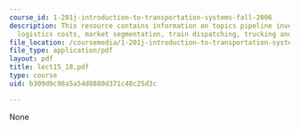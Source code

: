```yaml
---
course_id: 1-201j-introduction-to-transportation-systems-fall-2006
description: This resource contains information on topics pipeline inventory, total
  logistics costs, market segmentation, train dispatching, trucking and load-screening.
file_location: /coursemedia/1-201j-introduction-to-transportation-systems-fall-2006/b309d9c98a5a54d8880d371c48c25d3c_lect15_18.pdf
file_type: application/pdf
layout: pdf
title: lect15_18.pdf
type: course
uid: b309d9c98a5a54d8880d371c48c25d3c

---
```

None